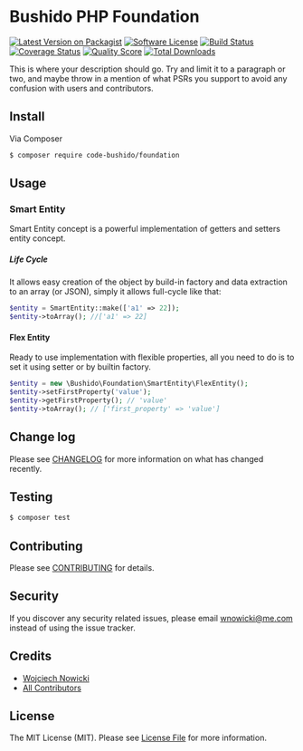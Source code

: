 # Bushido PHP Foundation

[![Latest Version on Packagist][ico-version]][link-packagist]
[![Software License][ico-license]](LICENSE.md)
[![Build Status][ico-travis]][link-travis]
[![Coverage Status][ico-scrutinizer]][link-scrutinizer]
[![Quality Score][ico-code-quality]][link-code-quality]
[![Total Downloads][ico-downloads]][link-downloads]

This is where your description should go. Try and limit it to a paragraph or two, and maybe throw in a mention of what
PSRs you support to avoid any confusion with users and contributors.

## Install
Via Composer
``` bash
$ composer require code-bushido/foundation
```

## Usage
### Smart Entity
Smart Entity concept is a powerful implementation of getters and setters entity concept. 

##### Life Cycle  
It allows easy creation of the object by build-in factory and data extraction to an array (or JSON), simply it allows full-cycle like that:
```php
$entity = SmartEntity::make(['a1' => 22]);
$entity->toArray(); //['a1' => 22]
```

#### Flex Entity
Ready to use implementation with flexible properties, all you need to do is to set it using setter or by builtin factory.
```php
$entity = new \Bushido\Foundation\SmartEntity\FlexEntity();
$entity->setFirstProperty('value');
$entity->getFirstProperty(); // 'value'
$entity->toArray(); // ['first_property' => 'value']
```

## Change log
Please see [CHANGELOG](CHANGELOG.md) for more information on what has changed recently.

## Testing

``` bash
$ composer test
```

## Contributing
Please see [CONTRIBUTING](CONTRIBUTING.md) for details.

## Security
If you discover any security related issues, please email wnowicki@me.com instead of using the issue tracker.

## Credits
- [Wojciech Nowicki][link-author]
- [All Contributors][link-contributors]

## License
The MIT License (MIT). Please see [License File](LICENSE.md) for more information.

[ico-version]: https://img.shields.io/packagist/v/code-bushido/foundation.svg?style=flat-square
[ico-license]: https://img.shields.io/badge/license-MIT-brightgreen.svg?style=flat-square
[ico-travis]: https://img.shields.io/travis/code-bushido/foundation/master.svg?style=flat-square
[ico-scrutinizer]: https://img.shields.io/scrutinizer/coverage/g/code-bushido/foundation.svg?style=flat-square
[ico-code-quality]: https://img.shields.io/scrutinizer/g/code-bushido/foundation.svg?style=flat-square
[ico-downloads]: https://img.shields.io/packagist/dt/code-bushido/foundation.svg?style=flat-square

[link-packagist]: https://packagist.org/packages/code-bushido/foundation
[link-travis]: https://travis-ci.org/code-bushido/foundation
[link-scrutinizer]: https://scrutinizer-ci.com/g/code-bushido/foundation/code-structure
[link-code-quality]: https://scrutinizer-ci.com/g/code-bushido/foundation
[link-downloads]: https://packagist.org/packages/code-bushido/foundation
[link-author]: https://github.com/wnowicki
[link-contributors]: ../../contributors

